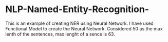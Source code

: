 # NLP-Named-Entity-Recognition-
This is an example of creating NER using Neural Network.
I have used Functional Model to create the Neural Network.
Considered 50 as the max lenth of the sentences, max lenght of a sence is 63.
